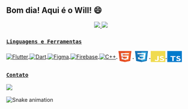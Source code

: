 ## Bom dia! Aqui é o Will! 😄

<div align="center">
  <a href="https://github.com/rafaballerini">
  <img height="180em" src="https://github-readme-stats.vercel.app/api?username=WilliamJSS&show_icons=true&theme=dracula&include_all_commits=true&count_private=true"/>
  <img height="180em" src="https://github-readme-stats.vercel.app/api/top-langs/?username=WilliamJSS&layout=compact&langs_count=8&theme=dracula"/>
</div>

### `Linguagens e Ferramentas`

<div style="display: inline_block">
  <img align="center" alt="Flutter" height="30" width="40" src="https://cdn.jsdelivr.net/gh/devicons/devicon/icons/flutter/flutter-original.svg"/>
  <img align="center" alt="Dart" height="30" width="40" src="https://cdn.jsdelivr.net/gh/devicons/devicon/icons/dart/dart-original.svg" />
  <img align="center" alt="Figma"height="30" width="40" src="https://cdn.jsdelivr.net/gh/devicons/devicon/icons/figma/figma-original.svg" />
  <img align="center" alt="Firebase" height="30" width="40" src="https://cdn.jsdelivr.net/gh/devicons/devicon/icons/firebase/firebase-plain.svg" />
  <img align="center" alt="C++" height="30" width="40" src="https://cdn.jsdelivr.net/gh/devicons/devicon/icons/cplusplus/cplusplus-original.svg" />
  <img align="center" alt="HTML" height="30" width="40" src="https://raw.githubusercontent.com/devicons/devicon/master/icons/html5/html5-original.svg">
  <img align="center" alt="CSS" height="30" width="40" src="https://raw.githubusercontent.com/devicons/devicon/master/icons/css3/css3-original.svg">
  <img align="center" alt="Js" height="30" width="40" src="https://raw.githubusercontent.com/devicons/devicon/master/icons/javascript/javascript-plain.svg">
  <img align="center" alt="Ts" height="30" width="40" src="https://raw.githubusercontent.com/devicons/devicon/master/icons/typescript/typescript-plain.svg">
  <!--
  <img align="center" alt="React" height="30" width="40" src="https://raw.githubusercontent.com/devicons/devicon/master/icons/react/react-original.svg">
  <img align="center" alt="node-js" height="30" width="40" src="https://cdn.jsdelivr.net/gh/devicons/devicon/icons/nodejs/nodejs-original.svg"/>  
  <img align="center" alt="laravel" height="30" src="https://cdn.jsdelivr.net/gh/devicons/devicon/icons/laravel/laravel-plain.svg" />
  -->
</div>

### `Contato`

<div> 
  <a href="https://www.linkedin.com/in/william-sena-1b653a220/" target="_blank"><img src="https://img.shields.io/badge/-LinkedIn-%230077B5?style=for-the-badge&logo=linkedin&logoColor=white" target="_blank"></a> 
</div>

![Snake animation](https://github.com/WilliamJSS/WilliamJSS/blob/output/github-contribution-grid-snake.svg)
